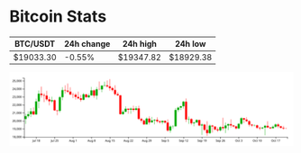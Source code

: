 # Bitcoin Stats

BTC/USDT|24h change|24h high|24h low|
|---|---|---|---|
|$19033.30|-0.55%|$19347.82|$18929.38|

<img src="./chart.svg">
